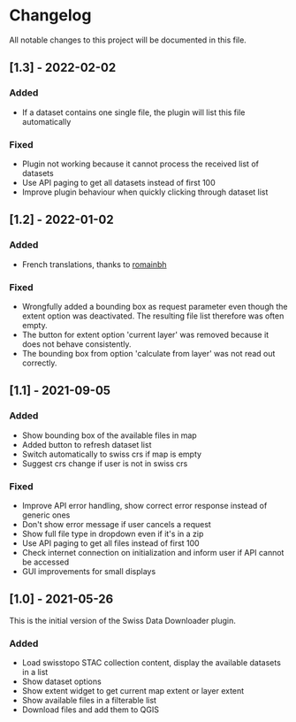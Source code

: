 # Changelog
All notable changes to this project will be documented in this file.

## [1.3] - 2022-02-02
### Added
- If a dataset contains one single file, the plugin will list this file automatically

### Fixed
- Plugin not working because it cannot process the received list of datasets
- Use API paging to get all datasets instead of first 100
- Improve plugin behaviour when quickly clicking through dataset list

## [1.2] - 2022-01-02
### Added
- French translations, thanks to [romainbh](https://github.com/romainbh)
### Fixed
- Wrongfully added a bounding box as request parameter even though the extent option was deactivated. The resulting file list therefore was often empty.
- The button for extent option 'current layer' was removed because it does not behave consistently.
- The bounding box from option 'calculate from layer' was not read out correctly.

## [1.1] - 2021-09-05
### Added
- Show bounding box of the available files in map
- Added button to refresh dataset list
- Switch automatically to swiss crs if map is empty
- Suggest crs change if user is not in swiss crs 
### Fixed
- Improve API error handling, show correct error response instead of generic ones
- Don't show error message if user cancels a request
- Show full file type in dropdown even if it's in a zip
- Use API paging to get all files instead of first 100
- Check internet connection on initialization and inform user if API cannot be accessed
- GUI improvements for small displays

## [1.0] - 2021-05-26
This is the initial version of the Swiss Data Downloader plugin.
### Added
- Load swisstopo STAC collection content, display the available datasets in a list
- Show dataset options
- Show extent widget to get current map extent or layer extent
- Show available files in a filterable list
- Download files and add them to QGIS
